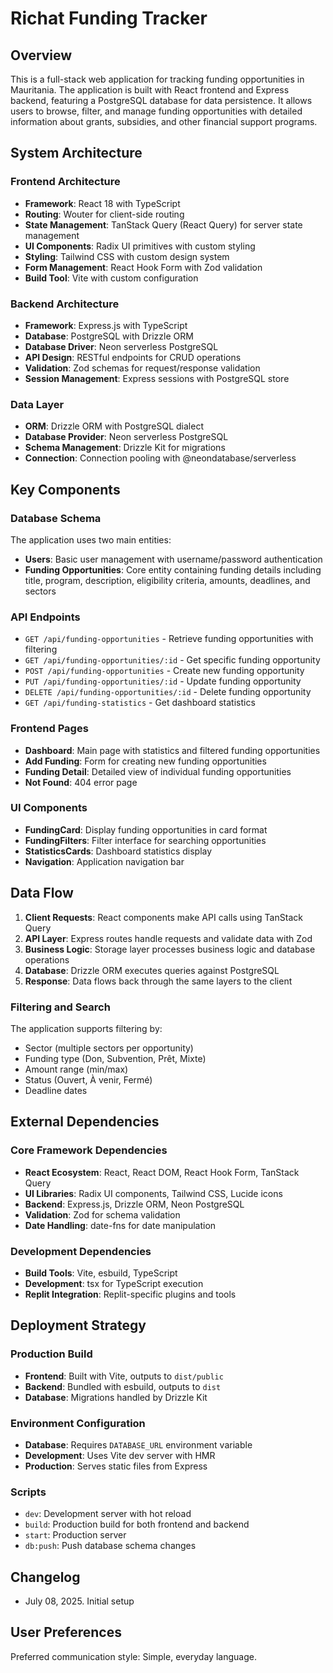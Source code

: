 # Richat Funding Tracker

## Overview

This is a full-stack web application for tracking funding opportunities in Mauritania. The application is built with React frontend and Express backend, featuring a PostgreSQL database for data persistence. It allows users to browse, filter, and manage funding opportunities with detailed information about grants, subsidies, and other financial support programs.

## System Architecture

### Frontend Architecture
- **Framework**: React 18 with TypeScript
- **Routing**: Wouter for client-side routing
- **State Management**: TanStack Query (React Query) for server state management
- **UI Components**: Radix UI primitives with custom styling
- **Styling**: Tailwind CSS with custom design system
- **Form Management**: React Hook Form with Zod validation
- **Build Tool**: Vite with custom configuration

### Backend Architecture
- **Framework**: Express.js with TypeScript
- **Database**: PostgreSQL with Drizzle ORM
- **Database Driver**: Neon serverless PostgreSQL
- **API Design**: RESTful endpoints for CRUD operations
- **Validation**: Zod schemas for request/response validation
- **Session Management**: Express sessions with PostgreSQL store

### Data Layer
- **ORM**: Drizzle ORM with PostgreSQL dialect
- **Database Provider**: Neon serverless PostgreSQL
- **Schema Management**: Drizzle Kit for migrations
- **Connection**: Connection pooling with @neondatabase/serverless

## Key Components

### Database Schema
The application uses two main entities:
- **Users**: Basic user management with username/password authentication
- **Funding Opportunities**: Core entity containing funding details including title, program, description, eligibility criteria, amounts, deadlines, and sectors

### API Endpoints
- `GET /api/funding-opportunities` - Retrieve funding opportunities with filtering
- `GET /api/funding-opportunities/:id` - Get specific funding opportunity
- `POST /api/funding-opportunities` - Create new funding opportunity
- `PUT /api/funding-opportunities/:id` - Update funding opportunity
- `DELETE /api/funding-opportunities/:id` - Delete funding opportunity
- `GET /api/funding-statistics` - Get dashboard statistics

### Frontend Pages
- **Dashboard**: Main page with statistics and filtered funding opportunities
- **Add Funding**: Form for creating new funding opportunities
- **Funding Detail**: Detailed view of individual funding opportunities
- **Not Found**: 404 error page

### UI Components
- **FundingCard**: Display funding opportunities in card format
- **FundingFilters**: Filter interface for searching opportunities
- **StatisticsCards**: Dashboard statistics display
- **Navigation**: Application navigation bar

## Data Flow

1. **Client Requests**: React components make API calls using TanStack Query
2. **API Layer**: Express routes handle requests and validate data with Zod
3. **Business Logic**: Storage layer processes business logic and database operations
4. **Database**: Drizzle ORM executes queries against PostgreSQL
5. **Response**: Data flows back through the same layers to the client

### Filtering and Search
The application supports filtering by:
- Sector (multiple sectors per opportunity)
- Funding type (Don, Subvention, Prêt, Mixte)
- Amount range (min/max)
- Status (Ouvert, À venir, Fermé)
- Deadline dates

## External Dependencies

### Core Framework Dependencies
- **React Ecosystem**: React, React DOM, React Hook Form, TanStack Query
- **UI Libraries**: Radix UI components, Tailwind CSS, Lucide icons
- **Backend**: Express.js, Drizzle ORM, Neon PostgreSQL
- **Validation**: Zod for schema validation
- **Date Handling**: date-fns for date manipulation

### Development Dependencies
- **Build Tools**: Vite, esbuild, TypeScript
- **Development**: tsx for TypeScript execution
- **Replit Integration**: Replit-specific plugins and tools

## Deployment Strategy

### Production Build
- **Frontend**: Built with Vite, outputs to `dist/public`
- **Backend**: Bundled with esbuild, outputs to `dist`
- **Database**: Migrations handled by Drizzle Kit

### Environment Configuration
- **Database**: Requires `DATABASE_URL` environment variable
- **Development**: Uses Vite dev server with HMR
- **Production**: Serves static files from Express

### Scripts
- `dev`: Development server with hot reload
- `build`: Production build for both frontend and backend
- `start`: Production server
- `db:push`: Push database schema changes

## Changelog

- July 08, 2025. Initial setup

## User Preferences

Preferred communication style: Simple, everyday language.